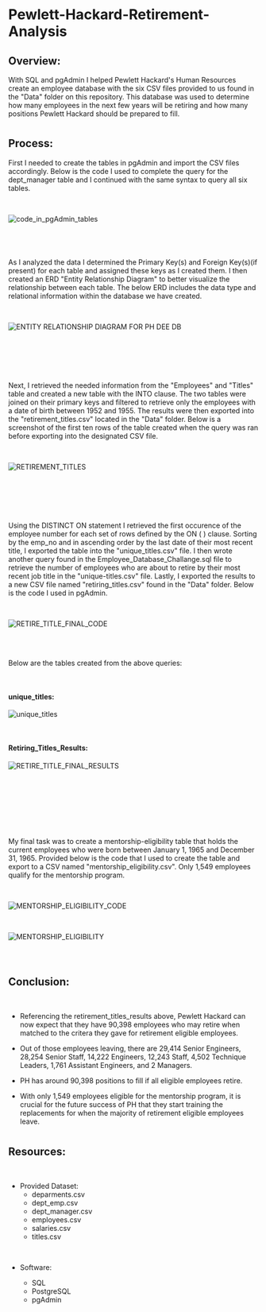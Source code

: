 # Pewlett-Hackard-Retirement-Analysis

## Overview: 

With SQL and pgAdmin I helped Pewlett Hackard's Human Resources create an employee database with the six CSV files provided to us found in the "Data" folder on this repository. This database was used to determine how many employees in the next few years will be retiring and how many positions Pewlett Hackard should be prepared to fill.

#

## Process:

First I needed to create the tables in pgAdmin and import the CSV files accordingly. Below is the code I used to complete the query for the dept_manager table and I continued with the same syntax to query all six tables.

<br />

 ![code_in_pgAdmin_tables](Images/PH_EE_DB_CODE.png)  

<br />

 #     

As I analyzed the data I determined the Primary Key(s) and Foreign Key(s)(if present) for each table and assigned these keys as I created them. I then created an ERD "Entity Relationship Diagram" to better visualize the relationship between each table. The below ERD includes the data type and relational information within the database we have created.

<br />

![ENTITY RELATIONSHIP DIAGRAM FOR PH DEE DB](Images/ERD_PH_Employee_DB.png)

<br />

 #

<br />


Next, I retrieved the needed information from the "Employees" and "Titles" table and created a new table with the INTO clause. The two tables were joined on their primary keys and filtered to retrieve only the employees with a date of birth between 1952 and 1955. The results were then exported into the "retirement_titles.csv" located in the "Data" folder. Below is a screenshot of the first ten rows of the table created when the query was ran before exporting into the designated CSV file.

<br />

![RETIREMENT_TITLES](Images/retirement_titleS_png.png)

<br />

#

<br />


Using the DISTINCT ON statement I retrieved the first occurence of the employee number for each set of rows defined by the ON ( ) clause. Sorting by the emp_no and in ascending order by the last date of their most recent title, I exported the table into the "unique_titles.csv" file. I then wrote another query found in the Employee_Database_Challange.sql file to retrieve the number of employees who are about to retire by their most recent job title in the "unique-titles.csv" file. Lastly, I exported the results to a new CSV file named "retiring_titles.csv" found in the "Data" folder. Below is the code I used in pgAdmin.

<br />




![RETIRE_TITLE_FINAL_CODE](Images/retiring_titles_final_code.png)

<br />
<br />

Below are the tables created from the above queries:

<br />

#### unique_titles:

![unique_titles](Images/unique-titles_png.png)

<br />

#### Retiring_Titles_Results:

![RETIRE_TITLE_FINAL_RESULTS](Images/retiring_titles_results.png)

<br />
<br />

#

<br />
<br />

My final task was to create a mentorship-eligibility table that holds the current employees who were born between January 1, 1965 and December 31, 1965. Provided below is the code that I used to create the table and export to a CSV named "mentorship_eligibility.csv". Only 1,549 employees qualify for the mentorship program.

<br />

![MENTORSHIP_ELIGIBILITY_CODE](Images/mentorship_eligibility_code.png)

<br />

![MENTORSHIP_ELIGIBILITY](Images/mentorship_eligibile_png.png)

<br />

#

## Conclusion:

<br />

- Referencing the retirement_titles_results above, Pewlett Hackard can now expect that they have 90,398 employees who may retire when matched to the critera they gave for retirement eligible employees. 

- Out of those employees leaving, there are 29,414 Senior Engineers, 28,254 Senior Staff, 14,222 Engineers, 12,243 Staff, 4,502 Technique Leaders, 1,761 Assistant Engineers, and 2 Managers.

- PH has around 90,398 positions to fill if all eligible employees retire.

- With only 1,549 employees eligible for the mentorship program, it is crucial for the future success of PH that they start training the replacements for when the majority of retirement eligible employees leave.





#

## Resources:

<br />

- Provided Dataset:
    - deparments.csv
    - dept_emp.csv
    - dept_manager.csv
    - employees.csv
    - salaries.csv
    - titles.csv

<br />

- Software:
    - SQL
    - PostgreSQL
    - pgAdmin

    <br />
<br />
    











